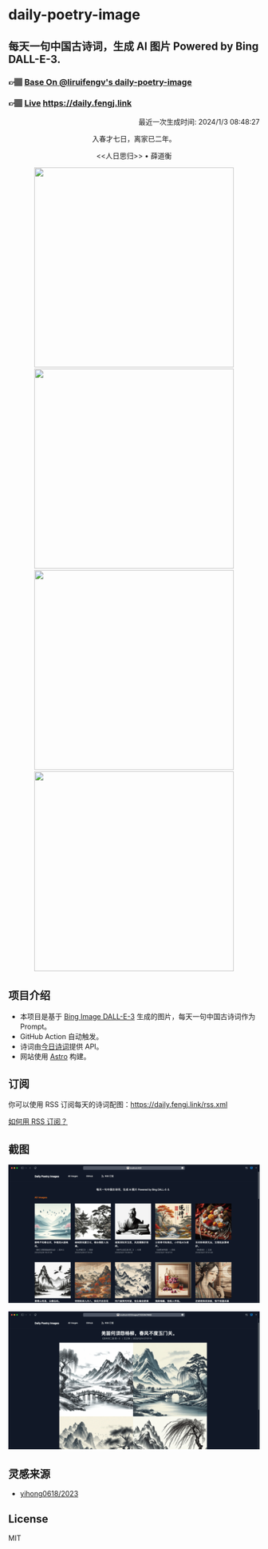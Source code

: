 
# daily-poetry-image

## 每天一句中国古诗词，生成 AI 图片 Powered by Bing DALL-E-3.

### 👉🏽 [Base On @liruifengv's daily-poetry-image](https://github.com/liruifengv/daily-poetry-image)

### 👉🏽 [Live](https://daily.fengj.link) https://daily.fengj.link

<p align="right">
  最近一次生成时间: 2024/1/3 08:48:27
</p>
<p align="center">
入春才七日，离家已二年。
</p>
<p align="center">
<<人日思归>> • 薛道衡
</p>
<p align="center">
<img src="https://tse4.mm.bing.net/th/id/OIG.7m6q1Jsf.sYt2l4pTA8h" height="400" width="400" />
<img src="https://tse1.mm.bing.net/th/id/OIG.xjREWovx.gjpMrYVBsrl" height="400" width="400" />
<img src="https://tse1.mm.bing.net/th/id/OIG.3Sg9xX2Qn3yRp4UgRtd." height="400" width="400" />
<img src="https://tse1.mm.bing.net/th/id/OIG.iWwVjQ1KbShA2dbS0wIb" height="400" width="400" />
</p>

## 项目介绍

-   本项目是基于 [Bing Image DALL-E-3](https://www.bing.com/images/create) 生成的图片，每天一句中国古诗词作为 Prompt。
-   GitHub Action 自动触发。
-   诗词由[今日诗词](https://www.jinrishici.com/)提供 API。
-   网站使用 [Astro](https://astro.build) 构建。

## 订阅

你可以使用 RSS 订阅每天的诗词配图：https://daily.fengj.link/rss.xml

[如何用 RSS 订阅？](https://zhuanlan.zhihu.com/p/55026716)

## 截图

![图片列表](./screenshots/Snipaste_2023-12-28_21-00-26.png)

![图片详情](./screenshots/Snipaste_2023-12-28_21-00-53.png)

## 灵感来源

-   [yihong0618/2023](https://github.com/yihong0618/2023)

## License

MIT
